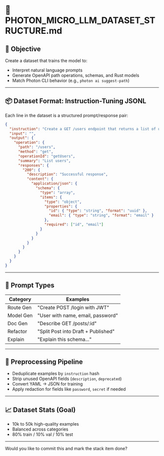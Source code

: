 # 📁 PHOTON_MICRO_LLM_DATASET_STRUCTURE.md

## 🧠 Objective

Create a dataset that trains the model to:
- Interpret natural language prompts
- Generate OpenAPI path operations, schemas, and Rust models
- Match Photon CLI behavior (e.g., `photon ai suggest-path`)

---

## 📦 Dataset Format: Instruction-Tuning JSONL

Each line in the dataset is a structured prompt/response pair:

```json
{
  "instruction": "Create a GET /users endpoint that returns a list of user objects with id and email.",
  "input": "",
  "output": {
    "operation": {
      "path": "/users",
      "method": "get",
      "operationId": "getUsers",
      "summary": "List users",
      "responses": {
        "200": {
          "description": "Successful response",
          "content": {
            "application/json": {
              "schema": {
                "type": "array",
                "items": {
                  "type": "object",
                  "properties": {
                    "id": { "type": "string", "format": "uuid" },
                    "email": { "type": "string", "format": "email" }
                  },
                  "required": ["id", "email"]
                }
              }
            }
          }
        }
      }
    }
  }
}
```

---

## 🔀 Prompt Types

| Category        | Examples                           |
|----------------|------------------------------------|
| Route Gen      | "Create POST /login with JWT"      |
| Model Gen      | "User with name, email, password"  |
| Doc Gen        | "Describe GET /posts/:id"          |
| Refactor       | "Split Post into Draft + Published"|
| Explain        | "Explain this schema..."            |

---

## 🔧 Preprocessing Pipeline

- Deduplicate examples by `instruction` hash
- Strip unused OpenAPI fields (`description`, `deprecated`)
- Convert YAML → JSON for training
- Apply redaction for fields like `password`, `secret` if needed

---

## 📈 Dataset Stats (Goal)

- 10k to 50k high-quality examples
- Balanced across categories
- 80% train / 10% val / 10% test

---

Would you like to commit this and mark the stack item done?

